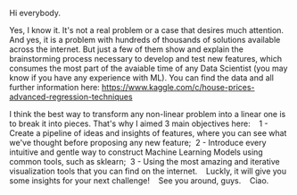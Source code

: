 Hi everybody.

Yes, I know it. It's not a real problem or a case that desires much attention. And yes, it is a problem with hundreds of thousands of solutions available across the internet. But just a few of them show and explain the brainstorming process necessary to develop and test new features, which consumes the most part of the avaiable time of any Data Scientist (you may know if you have any experience with ML). You can find the data and all further information here: https://www.kaggle.com/c/house-prices-advanced-regression-techniques

I think the best way to transform any non-linear problem into a linear one is to break it into pieces.
That's why I aimed 3 main objectives here:
 
 1 - Create a pipeline of ideas and insights of features, where you can see what we've thought before proposing any new feature;
 2 - Introduce every intuitive and gentle way to construct Machine Learning Models using common tools, such as sklearn;
 3 - Using the most amazing and iterative visualization tools that you can find on the internet.
 
 Luckly, it will give you some insights for your next challenge!
 
 See you around, guys.
 
 Ciao.
